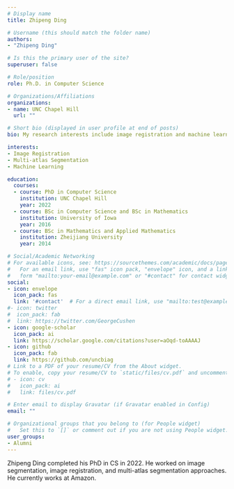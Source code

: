 ```yaml
---
# Display name
title: Zhipeng Ding

# Username (this should match the folder name)
authors:
- "Zhipeng Ding"

# Is this the primary user of the site?
superuser: false

# Role/position
role: Ph.D. in Computer Science

# Organizations/Affiliations
organizations:
- name: UNC Chapel Hill
  url: ""

# Short bio (displayed in user profile at end of posts)
bio: My research interests include image registration and machine learning.

interests:
- Image Registration
- Multi-atlas Segmentation
- Machine Learning

education:
  courses:
  - course: PhD in Computer Science
    institution: UNC Chapel Hill
    year: 2022
  - course: BSc in Computer Science and BSc in Mathematics
    institution: University of Iowa
    year: 2016
  - course: BSc in Mathematics and Applied Mathematics
    institution: Zheijiang University
    year: 2014

# Social/Academic Networking
# For available icons, see: https://sourcethemes.com/academic/docs/page-builder/#icons
#   For an email link, use "fas" icon pack, "envelope" icon, and a link in the
#   form "mailto:your-email@example.com" or "#contact" for contact widget.
social:
- icon: envelope
  icon_pack: fas
  link: '#contact'  # For a direct email link, use "mailto:test@example.org".
#- icon: twitter
#  icon_pack: fab
#  link: https://twitter.com/GeorgeCushen
- icon: google-scholar
  icon_pack: ai
  link: https://scholar.google.com/citations?user=aOqd-toAAAAJ
- icon: github
  icon_pack: fab
  link: https://github.com/uncbiag
# Link to a PDF of your resume/CV from the About widget.
# To enable, copy your resume/CV to `static/files/cv.pdf` and uncomment the lines below.
# - icon: cv
#   icon_pack: ai
#   link: files/cv.pdf

# Enter email to display Gravatar (if Gravatar enabled in Config)
email: ""

# Organizational groups that you belong to (for People widget)
#   Set this to `[]` or comment out if you are not using People widget.
user_groups:
- Alumni
---
```


Zhipeng Ding completed his PhD in CS in 2022. He worked on image segmentation, image registration, and multi-atlas segmentation approaches. He currently works at Amazon.
